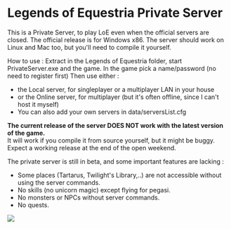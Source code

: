 Legends of Equestria Private Server
===================================

This is a Private Server, to play LoE even when the official servers are closed.
The official release is for Windows x86. The server should work on Linux and Mac too, but you'll need to compile it yourself.

How to use :
Extract in the Legends of Equestria folder, start PrivateServer.exe and the game. 
In the game pick a name/password (no need to register first)
Then use either :
- the Local server, for singleplayer or a multiplayer LAN in your house
- or the Online server, for multiplayer (but it's often offline, since I can't host it myself)
- You can also add your own servers in data/serversList.cfg

<b>The current release of the server DOES NOT work with the latest version of the game.</b><br/>
It will work if you compile it from source yourself, but it might be buggy.
Expect a working release at the end of the open weekend.

The private server is still in beta, and some important features are lacking :

- Some places (Tartarus, Twilight's Library,..) are not accessible without using the server commands.
- No skills (no unicorn magic) except flying for pegasi.
- No monsters or NPCs without server commands.
- No quests.

<img src="https://f.cloud.github.com/assets/5155966/1389911/6503cd02-3be3-11e3-987f-98611a94a106.jpg"/>
